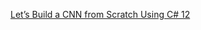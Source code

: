 [Let’s Build a CNN from Scratch Using C# 12](https://github.com/grensen/cnn24/blob/main/cnn24_from_scratch.pdf)
